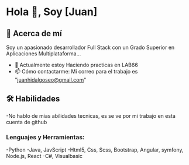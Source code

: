 # Hola 👋, Soy [Juan]

## 🚀 Acerca de mí
Soy un apasionado desarrollador Full Stack con un Grado Superior en Aplicaciones Multiplataforma...

- 🌱 Actualmente estoy Haciendo practicas en LAB66 
- 📫 Cómo contactarme: Mi correo para el trabajo es "juanhidalgoseo@gmail.com"
  
## 🛠️ Habilidades
-No hablo de mias abilidades tecnicas, es se ve por mi trabajo en esta cuenta de github
### Lenguajes y Herramientas:
-Python 
-Java, JavScript
-Html5, Css, Scss, Bootstrap, Angular, symfony, Node.js, React
-C#, Visualbasic
